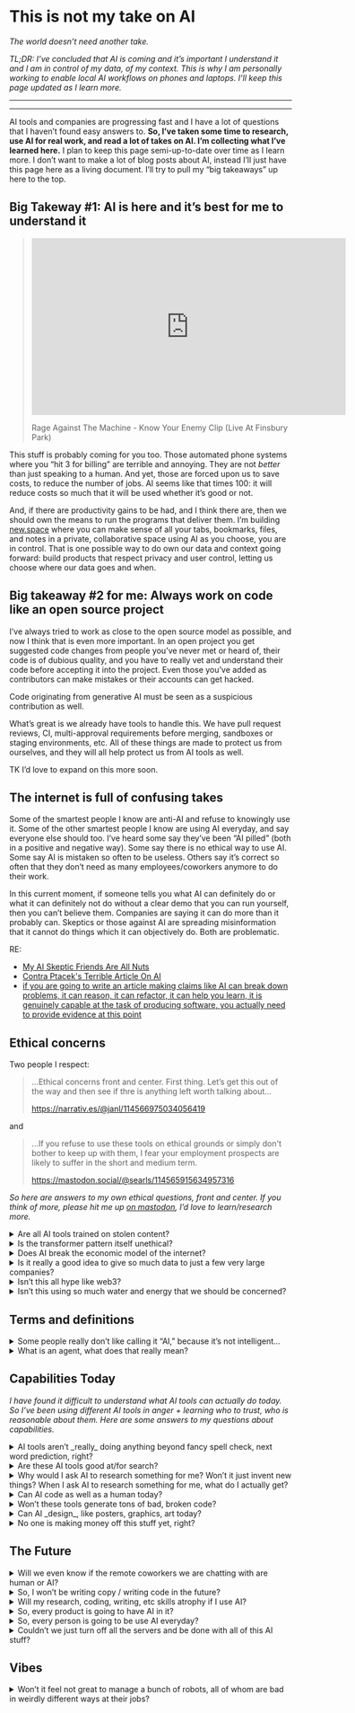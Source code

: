 # This is not my take on AI

_The world doesn’t need another take._

_TL;DR: I’ve concluded that AI is coming and it’s important I understand it and I am in control of my data, of my context. This is why I am personally working to enable local AI workflows on phones and laptops. I’ll keep this page updated as I learn more._

[masto]: https://indieweb.social/@myobie

- - -

<details-controls></details-controls>

- - -

AI tools and companies are progressing fast and I have a lot of questions that I haven’t found easy answers to. **So, I’ve taken some time to research, use AI for real work, and read a lot of takes on AI. I’m collecting what I’ve learned here.** I plan to keep this page semi-up-to-date over time as I learn more. I don’t want to make a lot of blog posts about AI, instead I’ll just have this page here as a living document. I’ll try to pull my “big takeaways” up here to the top.

## Big Takeway #1: AI is here and it’s best for me to understand it

> <iframe allow="accelerometer; autoplay; encrypted-media; gyroscope; picture-in-picture" allowfullscreen frameborder="0" height="315" src= "https://www.youtube-nocookie.com/embed/XAPfNPIvWkM" width="560"></iframe>
>
> Rage Against The Machine -  Know Your Enemy Clip (Live At Finsbury Park)

This stuff is probably coming for you too. Those automated phone systems where you “hit 3 for billing” are terrible and annoying. They are not _better_ than just speaking to a human. And yet, those are forced upon us to save costs, to reduce the number of jobs. AI seems like that times 100: it will reduce costs so much that it will be used whether it’s good or not.

And, if there are productivity gains to be had, and I think there are, then we should own the means to run the programs that deliver them. I’m building [new.space](https://new.space/app) where you can make sense of all your tabs, bookmarks, files, and notes in a private, collaborative space using AI as you choose, you are in control. That is one possible way to do own our data and context going forward: build products that respect privacy and user control, letting us choose where our data goes and when.

## Big takeaway #2 for me: Always work on code like an open source project

I’ve always tried to work as close to the open source model as possible, and now I think that is even more important. In an open project you get suggested code changes from people you’ve never met or heard of, their code is of dubious quality, and you have to really vet and understand their code before accepting it into the project. Even those you’ve added as contributors can make mistakes or their accounts can get hacked.

Code originating from generative AI must be seen as a suspicious contribution as well. 

What’s great is we already have tools to handle this. We have pull request reviews, CI, multi-approval requirements before merging, sandboxes or staging environments, etc. All of these things are made to protect us from ourselves, and they will all help protect us from AI tools as well.

TK I’d love to expand on this more soon.

## The internet is full of confusing takes

Some of the smartest people I know are anti-AI and refuse to knowingly use it. Some of the other smartest people I know are using AI everyday, and say everyone else should too. I’ve heard some say they’ve been “AI pilled” (both in a positive and negative way). Some say there is no ethical way to use AI. Some say AI is mistaken so often to be useless. Others say it’s correct so often that they don’t need as many employees/coworkers anymore to do their work. 

In this current moment, if someone tells you what AI can definitely do or what it can definitely not do without a clear demo that you can run yourself, then you can’t believe them. Companies are saying it can do more than it probably can. Skeptics or those against AI are spreading misinformation that it cannot do things which it can objectively do. Both are problematic. 

RE: 

* [My AI Skeptic Friends Are All Nuts](https://fly.io/blog/youre-all-nuts/)
* [Contra Ptacek's Terrible Article On AI](https://ludic.mataroa.blog/blog/contra-ptaceks-terrible-article-on-ai/?utm_source=chatgpt.com)
* [if you are going to write an article making claims like AI can break down problems, it can reason, it can refactor, it can help you learn, it is genuinely capable at the task of producing software, you actually need to provide evidence at this point](https://mastodon.social/@jcoglan/114624176663492584)

## Ethical concerns

Two people I respect:

> …Ethical concerns front and center. First thing. Let’s get this out of the way and then see if thre is anything left worth talking about…
> 
> https://narrativ.es/@janl/114566975034056419

and

> …If you refuse to use these tools on ethical grounds or simply don't bother to keep up with them, I fear your employment prospects are likely to suffer in the short and medium term.
> 
> https://mastodon.social/@searls/114565915634957316

_So here are answers to my own ethical questions, front and center. If you think of more, please hit me up [on mastodon][masto], I’d love to learn/research more._

<details>
<summary>Are all AI tools trained on stolen content?</summary>

No. And this surprised me.

Firefly is trained only on licensed content by Adobe. This seems like a great decision for them, especially from a quality control perspective. 

[Our approach to generative AI with Adobe Firefly](https://www.adobe.com/ai/overview/firefly/gen-ai-approach.html)

>  We only train Adobe Firefly on content where we have permission to do so. 

Phi4 claims to be trained on high quality data like licensed books and academic sources. This is a very good, tool call capable model, so this opens up a ton of local AI use cases where you use your own energy to do AI tasks with a more ethically trained model. 

[phi-4 on Deepinfra](https://deepinfra.com/microsoft/phi-4?utm_source=chatgpt.com)

> Phi-4 is a model built upon a blend of synthetic datasets, data from filtered public domain websites, and acquired academic books and Q&A datasets. The goal of this approach was to ensure that small capable models were trained with data focused on high quality and advanced reasoning.

So it seems very possible to build SMLs and maybe even LLMs in an ethical way with enough effort and will.

However, all the “big models”, frontier LLMs, are in a grey area today. Legally, we don’t know, the courts haven’t ruled yet. Extra-legally, it can feel like theft for sure. The vibes are mixed and that is worth acknowledging. **I don’t believe the law will actually help us here.** One reason is: the lawyers and the judges who would adjudicate this are most likely using these tools. It feels too much of a “the can of worms is already open” or “the egg is already scrambled” situation. Extra-legally, pressure can always be applied towards companies that they behave in a more ethical manner. Sure. We should always strive for that. We don’t have to accept raw capitalism. We are always making trade offs, and that will continue.
</details>

<details>
<summary>Is the transformer pattern itself unethical?</summary>

While I have read more than one person online trying to say it is, I have found no reason to believe that it is. 

Matrix transforms + a giant embedding space seems to be the main magic here, and that’s math.

It helped me to learn more about what is actually going on. Checkout these links:

* [Transformer on Wikipedia](https://en.wikipedia.org/wiki/Transformer_(deep_learning_architecture))
* [Transformers, the tech behind LLMs | Deep Learning Chapter 5](https://www.youtube.com/watch?v=wjZofJX0v4M&pp=ygUTMyBibHVlIHRyYW5zZm9ybWVycw%3D%3D)
* 👉 [The moment we stopped understanding AI: AlexNet](https://www.youtube.com/watch?v=UZDiGooFs54)

If you watch only one explainer video, the [AlexNext](https://www.youtube.com/watch?v=UZDiGooFs54) one is the best to really explain what is going on inside these things _and_ how we got to where we are today.
</details>

<details>
<summary>Does AI break the economic model of the internet?</summary>

The internet does not have one economic model. Advertising is Google’s economic model (and then Facebook copied it as well). Saying “advertising is the economic model of the internet” benefits Google and Facebook, it’s the story they want told. There are other economic models working. Those will remain. Advertising may take a pretty big hit, for sure.
</details>

<details>
<summary>Is it really a good idea to give so much data to just a few very large companies?</summary>

Definitely not. 

And this is one reason I am working hard to enable local AI workflows on phones and laptops. I want to make it easy to bend this tech to benefit us, not bend ourselves to benefit it. It’s more important than ever that we are in control of our data, of our context.
</details>

<details>
<summary>Isn’t this all hype like web3?</summary>

First, I hate that you made me type “web3” on this here website.

Second, web3 is a lot different. My coins get more valuable if you buy a coin. It’s that simple. So I need as many people as possible to buy coins, so I can buy low and sell high. Stable coins might have utility, a lot of adjacent research and math is useful, IPFS is cool, sure, but overall it really seems mostly like a way to make new speculative assets.

AI is not like this at all. My AI tasks don’t start working better, or become more valuable if you use AI too. Also, the companies are losing money because of how expensive all of this is for them. If you use AI right now, you are technically a burden to them. These AI companies are “valuable” today because of future profits, not their profits today. They have cash flowing through them, but most are not capturing much of that cash… instead they are spending money to watch all their revenue flow out. The chip maker is doing quite well though, if you haven’t seen.

So it’s just not the same. The parts that feel the same are probably just general hype cycle dynamics. 
</details>

<details>
<summary>Isn’t this using so much water and energy that we should be concerned?</summary>

Maybe. 

It’s been difficult to find good reporting on this, and I just need more time to look into it. This feels too important to “have a take about” and not just take the time to do the research. So more information TK here.

If you know, or just have some good links, then [hit me up on mastodon][masto].
</details>

## Terms and definitions

<details>
<summary>Some people really don’t like calling it “AI,” because it’s not intelligent…</summary>

Listen, I am still bitter about “cloud computing.” 

You are correct, it is not “intelligent.” However, you can’t always win the messaging wars. I’ve moved on. 

Related: https://solarpunk.moe/@alilly/114928042375589900
</details>

<details>
<summary>What is an agent, what does that really mean?</summary>

An agent is an LLM with possible tool/function calls, running in a loop. The LLM can generate a spec to call a tool, another program calls that tool, then the previous conversation + the return value of the tool is fed back into the LLM. Repeat. Sometimes there is a function call to end the loop, the LLM can generate the spec to call that to finish the task. 

**”Tools in a loop.”**

There are many other definitions of “agent,” but **this is the one I like best right now.**

RE this article by Simon Willison: [Tools in a Loop](https://simonwillison.net/2025/May/22/tools-in-a-loop/).
</details>

## Capabilities Today

_I have found it difficult to understand what AI tools can actually do today. So I’ve been using different AI tools in anger + learning who to trust, who is reasonable about them. Here are some answers to my questions about capabilities._

<details>
<summary>AI tools aren’t _really_ doing anything beyond fancy spell check, next word prediction, right?</summary>

Related: https://mastodon.cloud/@jasongorman/114595098303670564

It is more nuanced. Next word prediction is very important for these products, but there are a few more things going on. 

One thing that is worth watching is [this video about Google’s Alpha Geometry project](https://www.youtube.com/watch?v=4NlrfOl0l8U) and how much “not AI” there is in that system. You don’t need to understand all of the geometry to understand that the AI part of the program isn’t even half of the whole deal.

Another example is [QueryGPT](https://www.uber.com/en-DE/blog/query-gpt/). A specially trained LLM can generate SQL from a plain English query. Then a normal database system will run the SQL and return the results. And, if one wants, the return value from the database could be fed back onto an LLM to generate a more “human friendly” response.

Generative AI (different types of fancy prediction) output is very useful as an input into another system. ChatGPT debuted as just Generative AI without much else, it would spew back text to you and that was it. But today, all of the major AI products are a series of workflows and pipes, where one or more of the steps is generative.

So, yes and no. 

And hopefully you can start to imagine how “generating statistically likely text / code to feed into something else” could be useful sometimes.
</details>

<details>
<summary>Are these AI tools good at/for search?</summary>

Yes. Google search pretty much sucks right now.  

AI research tools can be much better at surfacing the long tail. LLMs themselves have nothing to do with search, but “AI tools” and “agents” which might use LLMs to generate search queries, filters, etc can do a better job at searching than the average person. It feels to me like we are just beginning to see how LLMs and SLMs can help us improve our searching.

Related: 

* [I am disappointed in the AI discourse by Steve Klabnik](https://steveklabnik.com/writing/i-am-disappointed-in-the-ai-discourse/)
* [Local Open Source GPT Researcher](https://github.com/assafelovic/gpt-researcher)
</details>

<details>
<summary>Why would I ask AI to research something for me? Won’t it just invent new things? When I ask AI to research something for me, what do I actually get?</summary>

While working at Microsoft I heard a lot of _Bill Gates stories._ 😅 And while they might just be legends, one of them I remember and is related.

It was said that when Bill needed to learn about some difficult topic, he would pay a team to setup and video record lectures on the topic at top Universities. That team would then synthesize those recordings into a compressed curriculum for him, deliverable in a single binder. Then he could review that and quickly become a pseudo expert. And what a smart idea!

AI research tools can assemble a single folder of compressed information for you today and this works well. And this is a new super power. You can do what Bill Gates did (or maybe didn’t do, but was said to have done).

Giving the LLM some research input and having it generate a distillation or summary is where things might go wrong. It could generate nonsense, sure. Having the folder of resources is the most important part of the final artifact, not the generated “human friendly” summary.
</details>

<details>
<summary>Can AI code as well as a human today?</summary>

Yes.

In my experiments, it does as well as an average person. And I say this confidently. I’ve worked with enough programmers that I think you could easily hit the average with today’s tools. 

Now, to be clear, the average is a pretty low bar, so this isn’t as exciting or damning as it might sound. Today’s AI coding tools seem exactly like an unreliable coding intern who is in a hurry to go home. Which I guess is an achievement for humankind. I do expect AI coding tools to get much better over the next few years. 

Code feels easier to accurately generate than normal language to me, because of its limited grammar. And it can be tested to prove that it works. So I think it’s about the loops of tools that go from generate to test to remove, etc.

Related: https://wandering.shop/@aesthr/114592630789058368

> Sadly, while there are a few studies flying around about coding agents and their affect on productivity, there doesn’t appear to be any **reliable** research yet about this to me. It’s just too early to really know. I only ever see people posting links to studies that validate their already held beliefs. Hopefully we’ll see some peer reviewed research about this in the next couple years.
</details>

<details>
<summary>Won’t these tools generate tons of bad, broken code?</summary>

Yes. 

Humans have done that for a while. Now robots will do it in a more scalable way. 

Related: https://xoxo.zone/@microwavenby/114672517338884522

Also: https://neilmadden.blog/2025/06/06/a-look-at-cloudflares-ai-coded-oauth-library/

Also: https://forum.cursor.com/t/cursor-yolo-deleted-everything-in-my-computer/103131

The most successful projects I’ve worked on have been where I was fixing some awful, existing code. So if you enjoy fixing broken projects, this is your heyday.
</details>

<details>
<summary>Can AI _design_, like posters, graphics, art today?</summary>

Mostly no, from what I’ve seen. 

**You can design websites with AI tool,** but that is because that is coding. If you want a website that is as good as the average website, then yeah, you can poop that out of an AI system today. 

**You can also generate bitmap images using AI tools,** but again that is not quite the same as “design.” 

Posters and graphic design are not code or bitmap images tho. 

[Simon Willison always has each new model generate a pelican riding a bicycle and the results are informative.](https://simonwillison.net/tags/pelican-riding-a-bicycle/)

It feels like someone is probably working on this right now and we’ll see something super surprising in the next couple years. Have you seen things I haven’t, then please [hit me up on mastodon][masto].
</details>

<details>
<summary>No one is making money off this stuff yet, right?</summary>

Some are.

> Duolingo’s earnings are a window into the disconnect between the vocal minority who complain about AI online and the value businesses & people are getting out of it…
>
> https://mas.to/@carnage4life/114993379869191876

Also:

* [Some travel advisors are using AI to help plan trips and boost business](https://www.businessinsider.com/ai-travel-agents-trip-planning-agency-business-growth-2025-8)
* … more TK?
</details>

## The Future

<details>
<summary>Will we even know if the remote coworkers we are chatting with are human or AI?</summary>

Maybe not.

And yeah, that is dystopian. I am not excited about this, but if current trends hold I don’t see how you can be 100% sure.

* [Deepfakes, Scams, and the Age of Paranoia](https://www.wired.com/story/paranoia-social-engineering-real-fake/)
* …TK
</details>

<details>
<summary>So, I won’t be writing copy / writing code in the future?</summary>

I don’t think this is actually the right question. Many programmers move into roles where they write less code and spend almost all their time reviewing code. This is natural over time. And this could happen with AI: code review instead of code gen for code experts. Copy editors are the same: they are good at editing, someone else generates the copy. 

Also, photograph didn’t kill 100% of painting, but it definitely made painting an extra special, rare thing. You can always keep painting, but it might not be the dominant job anymore.
</details>

<details>
<summary>Will my research, coding, writing, etc skills atrophy if I use AI?</summary>

Seems possible. 

It seems to me, if you are an expert, then you are less likely to atrophy. If you are not an expert yet, and you don’t put in the effort, then you are not building any “muscle.” This is true today: if another human does the hard work for you, then you didn’t learn anything. And so that seems likely to be true with AI. 

> Sadly, while there are a few studies flying around, there doesn’t appear to be any reliable research yet about this. It’s just too early to really know. I only ever see people posting links to studies that validate their already held beliefs. Hopefully we’ll see some peer reviewed research about this in the next couple years.

If you are going to use AI, your best bet is probably to ask the AI to help you become an expert, and not to just give you the answers. 
</details>

<details>
<summary>So, every product is going to have AI in it?</summary>

Not every product.

Checkout https://procreate.com/ai, for example. My prediction is there will be a few apps that either intentionally stay out of AI, or AI just never is a good fit for. 
</details>

<details>
<summary>So, every person is going to be use AI everyday?</summary>

No, not everyone.

There definitely will be “AI vegans” and with diverse views about why they are avoiding AI, just like there are diverse views about avoiding meat.
</details>

<details>
<summary>Couldn’t we just turn off all the servers and be done with all of this AI stuff?</summary>

No.

There are very capable open source models, so you’d have to delete code permanently from the universe, and we know that is impossible.

I mean, sure, every government could outlaw AI and the open source models go underground. But this feels like a fantasy to me, and not really worth considering further.
</details>

## Vibes

<details>
<summary>Won’t it feel not great to manage a bunch of robots, all of whom are bad in weirdly different ways at their jobs?</summary>

Yes, it will not feel great for some people.

I am personally not excited to become a robot engineering manager… and it definitely feels to me that that will be a job. I think the main unknown is to what degree things will change. Will there be a few people that change over to manage robots, or will the majority of knowledge workers change over? If I had to guess today, I’d guess majority.

Related: 

> The thing that keeps coming up as I talk to people about AI in their workplaces is how *dehumanizing* it is. It's dehumanizing to ask a machine to do something, and then have to correct it over and over; it's dehumanizing to be told to read something that involved little to no human effort to make.
> 
> https://mstdn.social/@aworkinglibrary/114659560902662745
</details>













